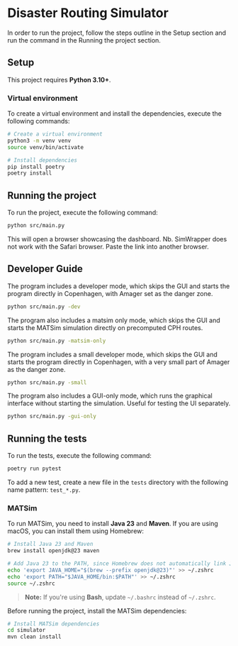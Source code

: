 # Disaster Routing Simulator

In order to run the project, follow the steps outline in the Setup section and run the command in the Running the project section.

## Setup

This project requires **Python 3.10+**.


### Virtual environment

To create a virtual environment and install the dependencies, execute the following commands:

```bash
# Create a virtual environment
python3 -m venv venv
source venv/bin/activate

# Install dependencies
pip install poetry
poetry install
```


## Running the project

To run the project, execute the following command:

```bash
python src/main.py
```
This will open a browser showcasing the dashboard.
Nb. SimWrapper does not work with the Safari browser. Paste the link into another browser.

## Developer Guide


The program includes a developer mode, which skips the GUI and starts the program directly in Copenhagen,
with Amager set as the danger zone.

```bash
python src/main.py -dev
```
The program also includes a matsim only mode, 
which skips the GUI and starts the MATSim simulation directly on precomputed CPH routes.

```bash
python src/main.py -matsim-only
```


The program includes a small developer mode, which skips the GUI and starts the program directly in Copenhagen,
with a very small part of Amager as the danger zone.

```bash
python src/main.py -small
```

The program also includes a GUI-only mode, which runs the graphical interface without starting the simulation.
Useful for testing the UI separately.

```bash
python src/main.py -gui-only
```

## Running the tests

To run the tests, execute the following command:

```bash
poetry run pytest
```

To add a new test, create a new file in the `tests` directory with the following name pattern: `test_*.py`.


### MATSim

To run MATSim, you need to install **Java 23** and **Maven**.
If you are using macOS, you can install them using Homebrew:

```bash
# Install Java 23 and Maven
brew install openjdk@23 maven

# Add Java 23 to the PATH, since Homebrew does not automatically link Java
echo 'export JAVA_HOME="$(brew --prefix openjdk@23)"' >> ~/.zshrc
echo 'export PATH="$JAVA_HOME/bin:$PATH"' >> ~/.zshrc
source ~/.zshrc
```

> **Note:** If you're using **Bash**, update `~/.bashrc` instead of `~/.zshrc`.

Before running the project, install the MATSim dependencies:

```bash
# Install MATSim dependencies
cd simulator
mvn clean install
```



